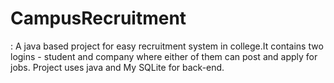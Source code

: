 # CampusRecruitment
: A java based project for easy recruitment system in college.It contains two logins - student and company where either of them can post and apply for jobs. Project uses java and My SQLite for back-end.
